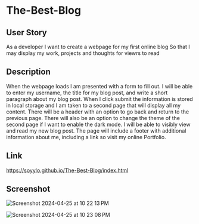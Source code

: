 # The-Best-Blog

## User Story
As a developer I want to create a webpage for my first online blog
So that I may display my work, projects and thoughts for viewrs to read

## Description
When the webpage loads I am presented with a form to fill out. I will be able to enter my username, the title for my blog post, and write a short paragraph about my blog post.
When I click submit the information is stored in local storage and I am taken to a second page that will display all my content. 
There will be a header with an option to go back and return to the previous page. There will also be an option to change the theme of the second page if I want to enable the dark mode. 
I will be able to visibly view and read my new blog post. The page will include a footer with additional information about me, including a link so visit my online Portfolio.

## Link
https://soyylo.github.io/The-Best-Blog/index.html

## Screenshot

![Screenshot 2024-04-25 at 10 22 13 PM](https://github.com/SoyYLo/The-Best-Blog/assets/161881415/2251e335-c377-471b-8330-ff43c182be75)


![Screenshot 2024-04-25 at 10 23 08 PM](https://github.com/SoyYLo/The-Best-Blog/assets/161881415/d3f4cc90-e8f2-4bf2-8060-0d017215867f)
